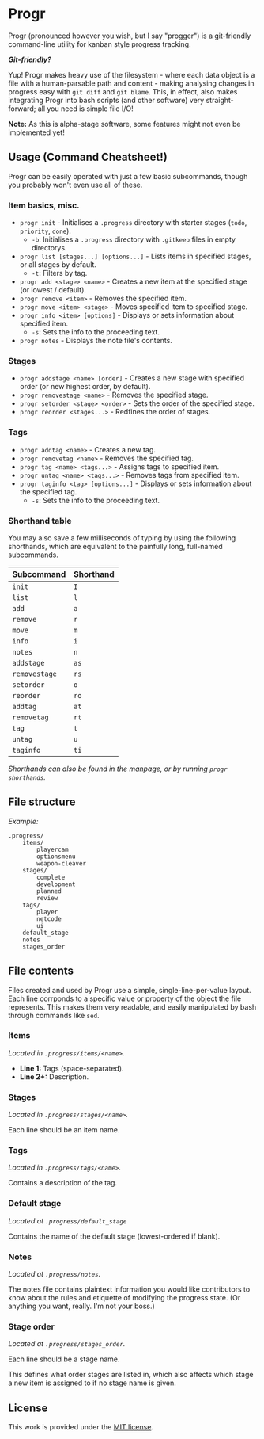 # Progr
Progr (pronounced however you wish, but I say "progger") is a git-friendly command-line utility for kanban style progress tracking.

**_Git-friendly?_**

Yup! Progr makes heavy use of the filesystem - where each data object is a file with a human-parsable path and content - making analysing changes in progress easy with `git diff` and `git blame`. This, in effect, also makes integrating Progr into bash scripts (and other software) very straight-forward; all you need is simple file I/O!

**Note:** As this is alpha-stage software, some features might not even be implemented yet!

## Usage (Command Cheatsheet!)
Progr can be easily operated with just a few basic subcommands, though you probably won't even use all of these.

### Item basics, misc.
- `progr init` - Initialises a `.progress` directory with starter stages (`todo`, `priority`, `done`).
    - `-b`: Initialises a `.progress` directory with `.gitkeep` files in empty directorys.
- `progr list [stages...] [options...]` - Lists items in specified stages, or all stages by default.
    - `-t`: Filters by tag.
- `progr add <stage> <name>` - Creates a new item at the specified stage (or lowest / default).
- `progr remove <item>` - Removes the specified item.
- `progr move <item> <stage>` - Moves specified item to specified stage.
- `progr info <item> [options]` - Displays or sets information about specified item.
    - `-s`: Sets the info to the proceeding text.
- `progr notes` - Displays the note file's contents.

### Stages
- `progr addstage <name> [order]` - Creates a new stage with specified order (or new highest order, by default).
- `progr removestage <name>` - Removes the specified stage.
- `progr setorder <stage> <order>` - Sets the order of the specified stage.
- `progr reorder <stages...>` - Redfines the order of stages.

### Tags
- `progr addtag <name>` - Creates a new tag.
- `progr removetag <name>` - Removes the specified tag.
- `progr tag <name> <tags...>` - Assigns tags to specified item.
- `progr untag <name> <tags...>` - Removes tags from specified item.
- `progr taginfo <tag> [options...]` - Displays or sets information about the specified tag.
    - `-s`: Sets the info to the proceeding text.

### Shorthand table
You may also save a few milliseconds of typing by using the following shorthands, which are equivalent to the painfully long, full-named subcommands.

| Subcommand    | Shorthand |
|---------------|-----------|
| `init`        | `I`       |
| `list`        | `l`       |
| `add`         | `a`       |
| `remove`      | `r`       |
| `move`        | `m`       |
| `info`        | `i`       |
| `notes`       | `n`       |
| `addstage`    | `as`      |
| `removestage` | `rs`      |
| `setorder`    | `o`       |
| `reorder`     | `ro`      |
| `addtag`      | `at`      |
| `removetag`   | `rt`      |
| `tag`         | `t`       |
| `untag`       | `u`       |
| `taginfo`     | `ti`      |

*Shorthands can also be found in the manpage, or by running `progr shorthands`.*

## File structure

*Example:*
```
.progress/
    items/
        playercam
        optionsmenu
        weapon-cleaver
    stages/
        complete
        development
        planned
        review
    tags/
        player
        netcode
        ui
    default_stage
    notes
    stages_order
```

## File contents
Files created and used by Progr use a simple, single-line-per-value layout. Each line corrponds to a specific value or property of the object the file represents. This makes them very readable, and easily manipulated by bash through commands like `sed`.

### Items
*Located in `.progress/items/<name>`.*

- **Line 1:** Tags (space-separated).
- **Line 2+:** Description.

### Stages
*Located in `.progress/stages/<name>`.*

Each line should be an item name.

### Tags
*Located in `.progress/tags/<name>`.*

Contains a description of the tag.

### Default stage
*Located at `.progress/default_stage`*

Contains the name of the default stage (lowest-ordered if blank).

### Notes
*Located at `.progress/notes`.*

The notes file contains plaintext information you would like contributors to know about the rules and etiquette of modifying the progress state. (Or anything you want, really. I'm not your boss.)

### Stage order
*Located at `.progress/stages_order`.*

Each line should be a stage name.

This defines what order stages are listed in, which also affects which stage a new item is assigned to if no stage name is given.

## License
This work is provided under the [MIT license](https://choosealicense.com/licenses/mit/).